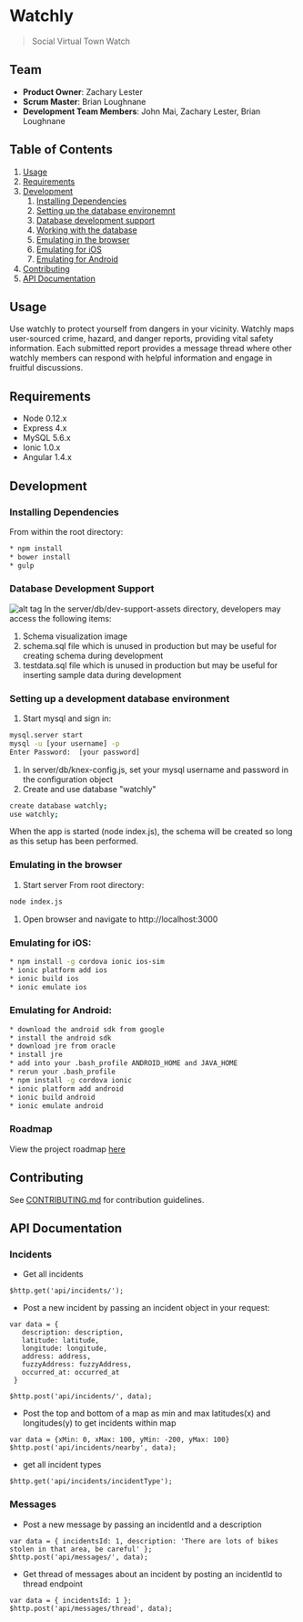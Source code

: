 # Watchly

> Social Virtual Town Watch

## Team

  - __Product Owner__: Zachary Lester
  - __Scrum Master__: Brian Loughnane
  - __Development Team Members__: John Mai, Zachary Lester, Brian Loughnane

## Table of Contents

1. [Usage](#Usage)
1. [Requirements](#requirements)
1. [Development](#development)
    1. [Installing Dependencies](#installing-dependencies)
    1. [Setting up the database environemnt](#setting-up-the-database-environment)
    1. [Database development support](#database-development-support)
    1. [Working with the database](#working-with-the-database)
    1. [Emulating in the browser](#emulating-in-the-brower)
    1. [Emulating for iOS](#emulating-for-ios)
    1. [Emulating for Android](#emulating-for-android)
1. [Contributing](#contributing)
1. [API Documentation](#api-documentation)

## Usage
Use watchly to protect yourself from dangers in your vicinity.  Watchly maps user-sourced
crime, hazard, and danger reports, providing vital safety information.  Each submitted report
provides a message thread where other watchly members can respond with helpful information
and engage in fruitful discussions.

## Requirements

- Node 0.12.x
- Express 4.x
- MySQL 5.6.x
- Ionic 1.0.x
- Angular 1.4.x

## Development

### Installing Dependencies

From within the root directory:
```sh
* npm install
* bower install
* gulp
```

### Database Development Support
![alt tag](https://raw.github.com/BrianLoughnane/watchly/doc/server/db/schema_design.png)
In the server/db/dev-support-assets directory, developers may access the following items:
  1. Schema visualization image
  1. schema.sql file which is unused in production but may be useful for creating schema during development
  1. testdata.sql file which is unused in production but may be useful for inserting sample data during development

### Setting up a development database environment
1. Start mysql and sign in:
```sh
mysql.server start
mysql -u [your username] -p
Enter Password:  [your password]
```
1. In server/db/knex-config.js, set your mysql username and password in the configuration object
1. Create and use database "watchly"
```sh
create database watchly;
use watchly;
```
When the app is started (node index.js), the schema will be created so long as this setup has been performed.

### Emulating in the browser
1. Start server
From root directory:
```sh
node index.js
```
1. Open browser and navigate to http://localhost:3000

### Emulating for iOS:
```sh
* npm install -g cordova ionic ios-sim
* ionic platform add ios
* ionic build ios
* ionic emulate ios
```

### Emulating for Android:
```sh
* download the android sdk from google
* install the android sdk
* download jre from oracle
* install jre
* add into your .bash_profile ANDROID_HOME and JAVA_HOME
* rerun your .bash_profile
* npm install -g cordova ionic
* ionic platform add android
* ionic build android
* ionic emulate android
```

### Roadmap

View the project roadmap [here](https://github.com/RealisticJackdaw/watchly/issues)


## Contributing

See [CONTRIBUTING.md](CONTRIBUTING.md) for contribution guidelines.


## API Documentation

### Incidents

* Get all incidents
```
$http.get('api/incidents/');
```

* Post a new incident by passing an incident object in your request:
```
var data = { 
   description: description,
   latitude: latitude, 
   longitude: longitude,
   address: address,
   fuzzyAddress: fuzzyAddress,
   occurred_at: occurred_at
 }

$http.post('api/incidents/', data);
```

* Post the top and bottom of a map as min and max latitudes(x) and longitudes(y) to get incidents within map
```
var data = {xMin: 0, xMax: 100, yMin: -200, yMax: 100} 
$http.post('api/incidents/nearby', data);
```
* get all incident types
```
$http.get('api/incidents/incidentType');
```
### Messages

* Post a new message by passing an incidentId and a description
```
var data = { incidentsId: 1, description: 'There are lots of bikes stolen in that area, be careful' };
$http.post('api/messages/', data);
```

* Get thread of messages about an incident by posting an incidentId to thread endpoint
```
var data = { incidentsId: 1 };
$http.post('api/messages/thread', data);
```
   






